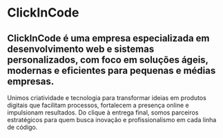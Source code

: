 # ClickInCode

## ClickInCode é uma empresa especializada em desenvolvimento web e sistemas personalizados, com foco em soluções ágeis, modernas e eficientes para pequenas e médias empresas.
Unimos criatividade e tecnologia para transformar ideias em produtos digitais que facilitam processos, fortalecem a presença online e impulsionam resultados.
Do clique à entrega final, somos parceiros estratégicos para quem busca inovação e profissionalismo em cada linha de código.
